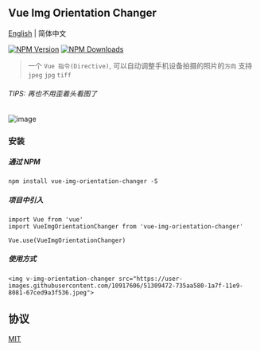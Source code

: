 ## Vue Img Orientation Changer
[English](./README.md) | 简体中文

[![NPM Version][npm-image]][npm-url]
[![NPM Downloads][downloads-image]][downloads-url]

> 一个 `Vue 指令(Directive)`, 可以自动调整手机设备拍摄的照片的`方向` 支持 `jpeg`  `jpg`  `tiff`
###### TIPS: 再也不用歪着头看图了

![image](https://user-images.githubusercontent.com/10917606/51384914-b0469b00-1b58-11e9-924b-53c8ae374c2c.png)


### 安装

##### 通过 NPM
```
npm install vue-img-orientation-changer -S
```

##### 项目中引入 
```
import Vue from 'vue'
import VueImgOrientationChanger from 'vue-img-orientation-changer'

Vue.use(VueImgOrientationChanger)
```

##### 使用方式
```
<img v-img-orientation-changer src="https://user-images.githubusercontent.com/10917606/51309472-735aa580-1a7f-11e9-8081-67ced9a3f536.jpeg">
```

## 协议

[MIT](LICENSE)

[npm-image]: https://img.shields.io/npm/v/vue-img-orientation-changer.svg
[npm-url]: https://npmjs.org/package/vue-img-orientation-changer
[downloads-image]: https://img.shields.io/npm/dm/vue-img-orientation-changer.svg
[downloads-url]: https://npmjs.org/package/vue-img-orientation-changer
